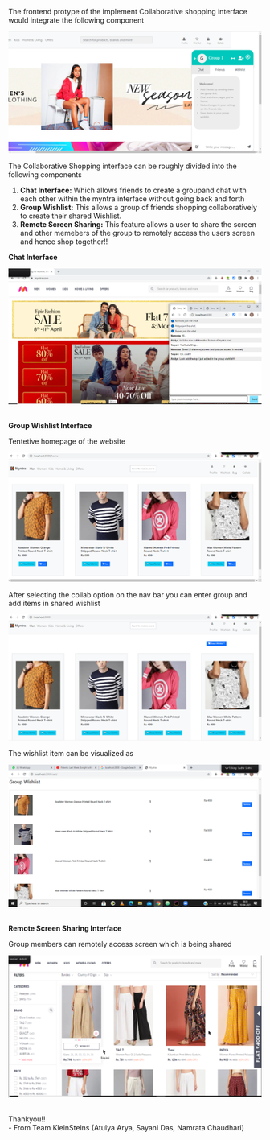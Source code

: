 <!DOCTYPE html>
<html lang="en" dir="ltr">
  <head>
    <meta charset="utf-8">
  </head>
  <body>
    <p>The frontend protype of the implement Collaborative shopping interface would integrate the following component</p>
    <img src="Images/prototype-img.png" alt="">
    <p>The Collaborative Shopping interface can be roughly divided into the following components</p>
    <ol>
      <li><b>Chat Interface:</b> Which allows friends to create a groupand chat with each other within the myntra interface without going back and forth</li>
      <li><b>Group Wishlist:</b> This allows a group of friends shopping collaboratively to create their shared Wishlist.</li>
      <li><b>Remote Screen Sharing:</b> This feature allows a user to share the screen and other memebers of the group to remotely access the users screen and hence shop together!!</li>
      </ol>
      <p><b>Chat Interface</b></p>
      <img src="Images/chatinterface.png" alt=""><br><br>
      <p><b>Group Wishlist Interface</b></p>
      <p>Tentetive homepage of the website</p>
      <img src="Images/groupwishlist-homepage.png" alt="">
      <p>After selecting the collab option on the nav bar you can enter group and add items in shared wishlist</p>
      <img src="Images/groupwishlist-collabpage.png" alt="">
      <p>The wishlist item can be visualized as</p>
      <img src="Images/groupwishlist-wishlist.png" alt=""><br><br>
      <p><b>Remote Screen Sharing Interface</b></p>
      <p>Group members can remotely access screen which is being shared</p>
      <img src="Images/remoteaccess.png" alt=""><br><br>
      <p>Thankyou!!<br>- From Team KleinSteins (Atulya Arya, Sayani Das, Namrata Chaudhari)</p>
  </body>
</html>
